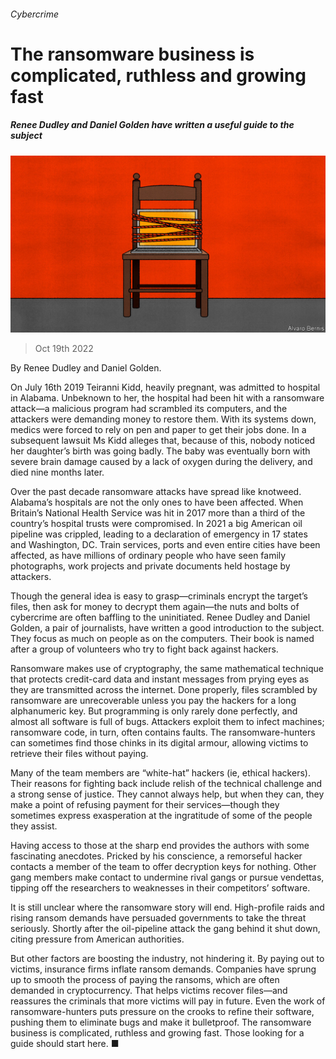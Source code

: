###### Cybercrime

# The ransomware business is complicated, ruthless and growing fast 

##### Renee Dudley and Daniel Golden have written a useful guide to the subject 

![image](images/20221022_CUD002.jpg) 

> Oct 19th 2022 

 By Renee Dudley and Daniel Golden. 

On July 16th 2019 Teiranni Kidd, heavily pregnant, was admitted to hospital in Alabama. Unbeknown to her, the hospital had been hit with a ransomware attack—a malicious program had scrambled its computers, and the attackers were demanding money to restore them. With its systems down, medics were forced to rely on pen and paper to get their jobs done. In a subsequent lawsuit Ms Kidd alleges that, because of this, nobody noticed her daughter’s birth was going badly. The baby was eventually born with severe brain damage caused by a lack of oxygen during the delivery, and died nine months later. 

Over the past decade ransomware attacks have spread like knotweed. Alabama’s hospitals are not the only ones to have been affected. When Britain’s National Health Service was hit in 2017 more than a third of the country’s hospital trusts were compromised. In 2021 a big American oil pipeline was crippled, leading to a declaration of emergency in 17 states and Washington, DC. Train services, ports and even entire cities have been affected, as have millions of ordinary people who have seen family photographs, work projects and private documents held hostage by attackers. 

Though the general idea is easy to grasp—criminals encrypt the target’s files, then ask for money to decrypt them again—the nuts and bolts of cybercrime are often baffling to the uninitiated. Renee Dudley and Daniel Golden, a pair of journalists, have written a good introduction to the subject. They focus as much on people as on the computers. Their book is named after a group of volunteers who try to fight back against hackers. 

Ransomware makes use of cryptography, the same mathematical technique that protects credit-card data and instant messages from prying eyes as they are transmitted across the internet. Done properly, files scrambled by ransomware are unrecoverable unless you pay the hackers for a long alphanumeric key. But programming is only rarely done perfectly, and almost all software is full of bugs. Attackers exploit them to infect machines; ransomware code, in turn, often contains faults. The ransomware-hunters can sometimes find those chinks in its digital armour, allowing victims to retrieve their files without paying. 

Many of the team members are “white-hat” hackers (ie, ethical hackers). Their reasons for fighting back include relish of the technical challenge and a strong sense of justice. They cannot always help, but when they can, they make a point of refusing payment for their services—though they sometimes express exasperation at the ingratitude of some of the people they assist. 

Having access to those at the sharp end provides the authors with some fascinating anecdotes. Pricked by his conscience, a remorseful hacker contacts a member of the team to offer decryption keys for nothing. Other gang members make contact to undermine rival gangs or pursue vendettas, tipping off the researchers to weaknesses in their competitors’ software.

It is still unclear where the ransomware story will end. High-profile raids and rising ransom demands have persuaded governments to take the threat seriously. Shortly after the oil-pipeline attack the gang behind it shut down, citing pressure from American authorities.

But other factors are boosting the industry, not hindering it. By paying out to victims, insurance firms inflate ransom demands. Companies have sprung up to smooth the process of paying the ransoms, which are often demanded in cryptocurrency. That helps victims recover files—and reassures the criminals that more victims will pay in future. Even the work of ransomware-hunters puts pressure on the crooks to refine their software, pushing them to eliminate bugs and make it bulletproof. The ransomware business is complicated, ruthless and growing fast. Those looking for a guide should start here. ■

